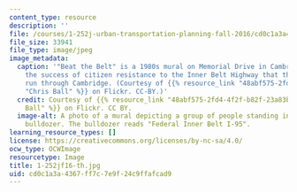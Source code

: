 ```yaml
---
content_type: resource
description: ''
file: /courses/1-252j-urban-transportation-planning-fall-2016/cd0c1a3a4367ff7c7e9f24c9ffafcad9_1-252jf16-th.jpg
file_size: 33941
file_type: image/jpeg
image_metadata:
  caption: '"Beat the Belt" is a 1980s mural on Memorial Drive in Cambridge, MA, commemorating
    the success of citizen resistance to the Inner Belt Highway that threatened to
    run through Cambridge. (Courtesy of {{% resource_link "48abf575-2fd4-4f2f-b82f-23a83b6b2701"
    "Chris Ball" %}} on Flickr. CC-BY.)'
  credit: Courtesy of {{% resource_link "48abf575-2fd4-4f2f-b82f-23a83b6b2701" "Chris
    Ball" %}} on Flickr. CC BY.
  image-alt: A photo of a mural depicting a group of people standing in front of a
    bulldozer. The bulldozer reads "Federal Inner Belt I-95".
learning_resource_types: []
license: https://creativecommons.org/licenses/by-nc-sa/4.0/
ocw_type: OCWImage
resourcetype: Image
title: 1-252jf16-th.jpg
uid: cd0c1a3a-4367-ff7c-7e9f-24c9ffafcad9
---
```

